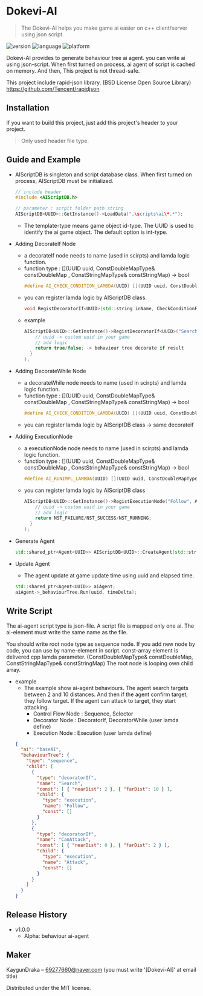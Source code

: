 # Dokevi-AI
> The Dokevi-AI helps you make game ai easier on c++ client/server using json script.

![version](https://img.shields.io/badge/alpha-v1.0.0-blue.svg)
![language](https://img.shields.io/badge/language-c%2B%2B-green.svg)
![platform](https://img.shields.io/badge/platform-windows-brightgreen.svg)

Dokevi-AI provides to generate behaviour tree ai agent. you can write ai using json-script.
When first turned on process, ai agent of script is cached on memory. And then, This project is not thread-safe.

This project include rapid-json library. (BSD License Open Source Library)
https://github.com/Tencent/rapidjson

## Installation

If you want to build this project, just add this project's header to your project.
> Only used header file type.

## Guide and Example

+ AIScriptDB is singleton and script database class. When first turned on process, AIScriptDB must be initialized.
  ```cpp
  // include header
  #include <AIScriptDB.h>
  
  // parameter : scrpit folder path string
  AIScriptDB<UUID>::GetInstance()->LoadData(".\scripts\ai\*.*");
  ```
  - The template-type means game object id-type. The UUID is used to identify the ai game object. The default option is int-type.

+ Adding DecorateIf Node 
  - a decorateIf node needs to name (used in scirpts) and lamda logic function.
  - function type : [](UUID uuid, ConstDoubleMapType& constDoubleMap , ConstStringMapType& constStringMap) -> bool
    ```cpp
    #define AI_CHECK_CONDITION_LAMBDA(UUID) [](UUID uuid, ConstDoubleMapType& constDoubleMap , ConstStringMapType& constStringMap) -> bool
    ```
  - you can register lamda logic by AIScriptDB class.
    ```cpp
    void RegistDecoratorIf<UUID>(std::string inName, CheckConditionFuncType<UUID> inCheckFunc);
    ```
  - example
    ```cpp
    AIScriptDB<UUID>::GetInstance()->RegistDecoratorIf<UUID>("Search", AI_CHECK_CONDITION_LAMBDA(UUID){
        // uuid -> custom uuid in your game
        // add logic
        return true/false; -> behaviour tree decorate if result
      }
    );
    ```
    
+ Adding DecorateWhile Node 
  - a decorateWhile node needs to name (used in scirpts) and lamda logic function.
  - function type : [](UUID uuid, ConstDoubleMapType& constDoubleMap , ConstStringMapType& constStringMap) -> bool
    ```cpp
    #define AI_CHECK_CONDITION_LAMBDA(UUID) [](UUID uuid, ConstDoubleMapType& constDoubleMap , ConstStringMapType& constStringMap) -> bool
    ```
  - you can register lamda logic by AIScriptDB class -> same decorateif

+ Adding ExecutionNode
  - a executionNode node needs to name (used in scirpts) and lamda logic function.
  - function type : [](UUID uuid, ConstDoubleMapType& constDoubleMap , ConstStringMapType& constStringMap) -> bool
    ```cpp
    #define AI_RUNIMPL_LAMBDA(UUID) [](UUID uuid, ConstDoubleMapType& constDoubleMap, ConstStringMapType& constStringMap, double timeDelta) -> NODE_RESULT_TYPE
    ```
  - you can register lamda logic by AIScriptDB class
    ```cpp
    AIScriptDB<UUID>::GetInstance()->RegistExecutionNode("Follow", AI_RUNIMPL_LAMBDA(UUID) {
        // uuid -> custom uuid in your game
        // add logic
        return NST_FAILURE/NST_SUCCESS/NST_RUNNING;
      }
    );
    ```
    
+ Generate Agent
  ```cpp
  std::shared_ptr<Agent<UUID>> AIScriptDB<UUID>::CreateAgent(std::string inAiName)
  ```

+ Update Agent
  - The agent update at game update time using uuid and elapsed time.
  ```cpp
  std::shared_ptr<Agent<UUID>> aiAgent;
  aiAgent->_behaviourTree.Run(uuid, timeDelta);
  ```

## Write Script

The ai-agent script type is json-file. A script file is mapped only one ai. The ai-element must write the same name as the file.

You should write root node type as sequence node. If you add new node by code, you can use by name-element in script. const-array element is delivered cpp lamda parameter. (ConstDoubleMapType& constDoubleMap, ConstStringMapType& constStringMap) The root node is looping own child array.

+ example
  - The example show ai-agent behaviours. The agent search targets between 2 and 10 distances. And then if the agent confirm target, they follow target. If the agent can attack to target, they start attacking.
    + Control Flow Node : Sequence, Selector
    + Decorator Node : DecoratorIf, DecoratorWhile (user lamda define)
    + Execution Node : Execution (user lamda define)
  ```json
  {
    "ai": "baseAI",
    "behaviourTree": {
      "type": "sequence",
      "child": [
        {
          "type": "decoratorIf",
          "name": "Search",
          "const": [ { "nearDist": 2 }, { "farDist": 10 } ],
          "child": {
            "type": "execution",
            "name": "Follow",
            "const": []
          }
        },
        {
          "type": "decoratorIf",
          "name": "CanAttack",
          "const": [ { "nearDist": 0 }, { "farDist": 2 } ],
          "child": {
            "type": "execution",
            "name": "Attack",
            "const": []
          }
        }
      ]
    }
  }
  ```
  
## Release History

* v1.0.0
    * Alpha: behaviour ai-agent

## Maker

KaygunDraka – 69277660@naver.com (you must write '[Dokevi-AI]' at email title)

Distributed under the MIT license.
